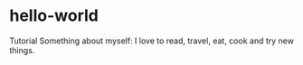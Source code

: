 # hello-world
Tutorial
Something about myself: I love to read, travel, eat, cook and try new things.
